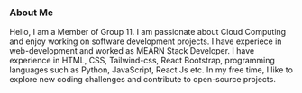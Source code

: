 ### About Me

Hello, I am a Member of Group 11. I am passionate about Cloud Computing and enjoy working on software development projects. I have experiece in web-development and worked as MEARN Stack Developer. I have experience in HTML, CSS, Tailwind-css, React Bootstrap, programming languages such as Python, JavaScript, React Js etc. In my free time, I like to explore new coding challenges and contribute to open-source projects.
